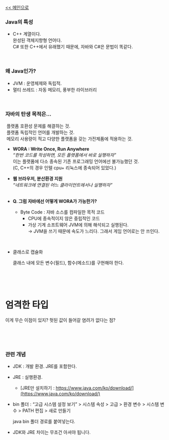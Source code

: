[<< 메인으로](https://github.com/AtomicLiquors/Java_Wiki_Chb/blob/main/Readme.md)

### Java의 특성

- C++ 계열이다.  
  완성된 객체지향형 언어다.  
  C# 또한 C++에서 유래했기 때문에, 자바와 C#은 문법이 똑같다.

&nbsp;

### 왜 Java인가?

- JVM : 운영체제와 독립적.
- 멀티 쓰레드 : 자동 메모리, 풍부한 라이브러리

&nbsp;

### 자바의 탄생 목적은...

&nbsp;플랫폼 호환성 문제를 해결하는 것.  
&nbsp;플랫폼 독립적인 언어를 개발하는 것.  
&nbsp;메모리 사용량이 적고 다양한 플랫폼을 갖는 가전제품에 적용하는 것.

- **WORA : Write Once, Run Anywhere**  
  *“한번 코드를 작성하면, 모든 플랫폼에서 바로 실행하자”*  
  이는 플랫폼에 다소 종속된 기존 프로그래밍 언어에선 불가능했던 것.  
  (C, C++의 경우 인텔 cpu+ 리눅스에 종속되어 있었다.)

- **웹 브라우저, 분산환경 지원**  
  *“네트워크에 연결된 어느 클라이언트에서나 실행하자”*  
  &nbsp;

- **Q. 그럼 자바에선 어떻게 WORA가 가능한가?**
  
  - Byte Code : 자바 소스를 컴파일한 목적 코드  
    - CPU에 종속적이지 않은 중립적인 코드  
    - 가상 기계 소프트웨어 JVM에 의해 해석되고 실행된다.  
      → JVM을 쓰기 때문에 속도가 느리다. 그래서 게임 언어로는 안 쓰인다.

&nbsp;

- 클래스로 캡슐화
  
    클래스 내에 모든 변수(필드), 함수(메소드)를 구현해야 한다.

&nbsp;

&nbsp;

# 엄격한 타입

이게 무슨 이점이 있지? 헛된 값이 들어갈 염려가 없다는 점?

&nbsp;

&nbsp;

### 관련 개념

- JDK : 개발 환경. JRE를 포함한다.

- JRE : 실행환경. 
  
  - [JRE만 설치하기 : https://www.java.com/ko/download/](https://www.java.com/ko/download/)

- bin 폴더 : 
    “고급 시스템 설정 보기” > 시스템 속성 > 고급 > 환경 변수 > 시스템 변수 > PATH  편집 > 새로 만들기 
  
    java bin 폴더 경로를 붙여넣는다.
* JDK와 JRE 차이는 무조건 아셔야 됩니다.
